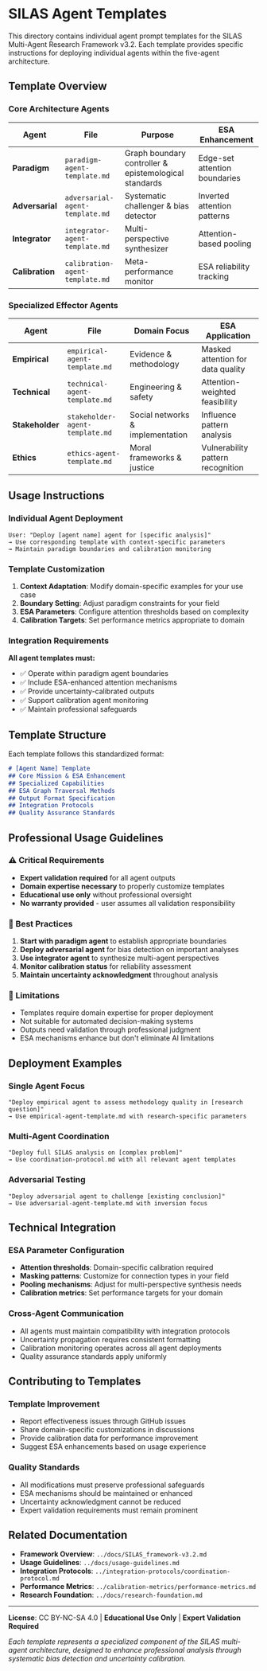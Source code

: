 # SILAS Agent Templates

This directory contains individual agent prompt templates for the SILAS Multi-Agent Research Framework v3.2. Each template provides specific instructions for deploying individual agents within the five-agent architecture.

## Template Overview

### Core Architecture Agents

| Agent | File | Purpose | ESA Enhancement |
|-------|------|---------|-----------------|
| **Paradigm** | `paradigm-agent-template.md` | Graph boundary controller & epistemological standards | Edge-set attention boundaries |
| **Adversarial** | `adversarial-agent-template.md` | Systematic challenger & bias detector | Inverted attention patterns |
| **Integrator** | `integrator-agent-template.md` | Multi-perspective synthesizer | Attention-based pooling |
| **Calibration** | `calibration-agent-template.md` | Meta-performance monitor | ESA reliability tracking |

### Specialized Effector Agents

| Agent | File | Domain Focus | ESA Application |
|-------|------|--------------|-----------------|
| **Empirical** | `empirical-agent-template.md` | Evidence & methodology | Masked attention for data quality |
| **Technical** | `technical-agent-template.md` | Engineering & safety | Attention-weighted feasibility |
| **Stakeholder** | `stakeholder-agent-template.md` | Social networks & implementation | Influence pattern analysis |
| **Ethics** | `ethics-agent-template.md` | Moral frameworks & justice | Vulnerability pattern recognition |

## Usage Instructions

### Individual Agent Deployment
```
User: "Deploy [agent name] agent for [specific analysis]"
→ Use corresponding template with context-specific parameters
→ Maintain paradigm boundaries and calibration monitoring
```

### Template Customization
1. **Context Adaptation**: Modify domain-specific examples for your use case
2. **Boundary Setting**: Adjust paradigm constraints for your field
3. **ESA Parameters**: Configure attention thresholds based on complexity
4. **Calibration Targets**: Set performance metrics appropriate to domain

### Integration Requirements

**All agent templates must:**
- ✅ Operate within paradigm agent boundaries
- ✅ Include ESA-enhanced attention mechanisms
- ✅ Provide uncertainty-calibrated outputs
- ✅ Support calibration agent monitoring
- ✅ Maintain professional safeguards

## Template Structure

Each template follows this standardized format:

```markdown
# [Agent Name] Template
## Core Mission & ESA Enhancement
## Specialized Capabilities
## ESA Graph Traversal Methods
## Output Format Specification
## Integration Protocols
## Quality Assurance Standards
```

## Professional Usage Guidelines

### ⚠️ Critical Requirements
- **Expert validation required** for all agent outputs
- **Domain expertise necessary** to properly customize templates
- **Educational use only** without professional oversight
- **No warranty provided** - user assumes all validation responsibility

### 🎯 Best Practices
1. **Start with paradigm agent** to establish appropriate boundaries
2. **Deploy adversarial agent** for bias detection on important analyses
3. **Use integrator agent** to synthesize multi-agent perspectives
4. **Monitor calibration status** for reliability assessment
5. **Maintain uncertainty acknowledgment** throughout analysis

### 🚫 Limitations
- Templates require domain expertise for proper deployment
- Not suitable for automated decision-making systems
- Outputs need validation through professional judgment
- ESA mechanisms enhance but don't eliminate AI limitations

## Deployment Examples

### Single Agent Focus
```
"Deploy empirical agent to assess methodology quality in [research question]"
→ Use empirical-agent-template.md with research-specific parameters
```

### Multi-Agent Coordination
```
"Deploy full SILAS analysis on [complex problem]"
→ Use coordination-protocol.md with all relevant agent templates
```

### Adversarial Testing
```
"Deploy adversarial agent to challenge [existing conclusion]"
→ Use adversarial-agent-template.md with inversion focus
```

## Technical Integration

### ESA Parameter Configuration
- **Attention thresholds**: Domain-specific calibration required
- **Masking patterns**: Customize for connection types in your field
- **Pooling mechanisms**: Adjust for multi-perspective synthesis needs
- **Calibration metrics**: Set performance targets for your domain

### Cross-Agent Communication
- All agents must maintain compatibility with integration protocols
- Uncertainty propagation requires consistent formatting
- Calibration monitoring operates across all agent deployments
- Quality assurance standards apply uniformly

## Contributing to Templates

### Template Improvement
- Report effectiveness issues through GitHub issues
- Share domain-specific customizations in discussions
- Provide calibration data for performance improvement
- Suggest ESA enhancements based on usage experience

### Quality Standards
- All modifications must preserve professional safeguards
- ESA mechanisms should be maintained or enhanced
- Uncertainty acknowledgment cannot be reduced
- Expert validation requirements must remain prominent

## Related Documentation

- **Framework Overview**: `../docs/SILAS_framework-v3.2.md`
- **Usage Guidelines**: `../docs/usage-guidelines.md`
- **Integration Protocols**: `../integration-protocols/coordination-protocol.md`
- **Performance Metrics**: `../calibration-metrics/performance-metrics.md`
- **Research Foundation**: `../docs/research-foundation.md`

---

**License**: CC BY-NC-SA 4.0 | **Educational Use Only** | **Expert Validation Required**

*Each template represents a specialized component of the SILAS multi-agent architecture, designed to enhance professional analysis through systematic bias detection and uncertainty calibration.*
